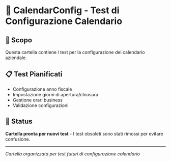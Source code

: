 # 📅 CalendarConfig - Test di Configurazione Calendario

## 🎯 Scopo
Questa cartella contiene i test per la configurazione del calendario aziendale.

## 📋 Test Pianificati
- Configurazione anno fiscale
- Impostazione giorni di apertura/chiusura
- Gestione orari business
- Validazione configurazioni

## 🚀 Status
**Cartella pronta per nuovi test** - I test obsoleti sono stati rimossi per evitare confusione.

---
*Cartella organizzata per test futuri di configurazione calendario*

